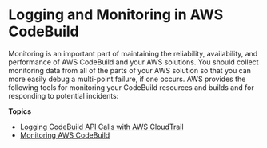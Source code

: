 # Logging and Monitoring in AWS CodeBuild<a name="security-incident-response"></a>

 Monitoring is an important part of maintaining the reliability, availability, and performance of AWS CodeBuild and your AWS solutions\. You should collect monitoring data from all of the parts of your AWS solution so that you can more easily debug a multi\-point failure, if one occurs\. AWS provides the following tools for monitoring your CodeBuild resources and builds and for responding to potential incidents: 

**Topics**
+ [Logging CodeBuild API Calls with AWS CloudTrail](cloudtrail.md)
+ [Monitoring AWS CodeBuild](monitoring-builds.md)